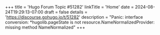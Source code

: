 +++
title = 'Hugo Forum Topic #51282'
linkTitle = 'Home'
date = 2024-08-24T19:29:13-07:00
draft = false
details = 'https://discourse.gohugo.io/t/51282'
description = "Panic: interface conversion: *hugolib.pageState is not resource.NameNormalizedProvider: missing method NameNormalized"
+++
